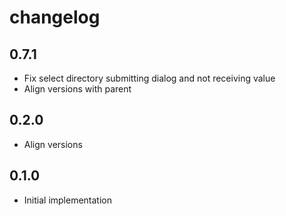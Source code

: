 # changelog

## 0.7.1

- Fix select directory submitting dialog and not receiving value
- Align versions with parent

## 0.2.0

- Align versions

## 0.1.0

- Initial implementation
